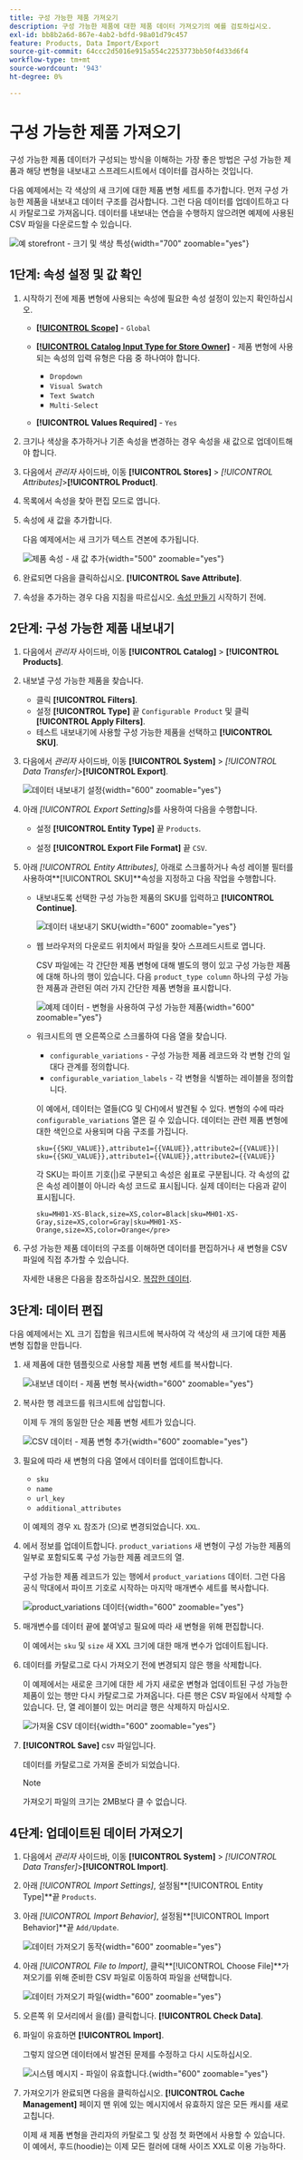 ```yaml
---
title: 구성 가능한 제품 가져오기
description: 구성 가능한 제품에 대한 제품 데이터 가져오기의 예를 검토하십시오.
exl-id: bb8b2a6d-867e-4ab2-bdfd-98a01d79c457
feature: Products, Data Import/Export
source-git-commit: 64ccc2d5016e915a554c2253773bb50f4d33d6f4
workflow-type: tm+mt
source-wordcount: '943'
ht-degree: 0%

---
```


# 구성 가능한 제품 가져오기

구성 가능한 제품 데이터가 구성되는 방식을 이해하는 가장 좋은 방법은 구성 가능한 제품과 해당 변형을 내보내고 스프레드시트에서 데이터를 검사하는 것입니다.

다음 예제에서는 각 색상의 새 크기에 대한 제품 변형 세트를 추가합니다. 먼저 구성 가능한 제품을 내보내고 데이터 구조를 검사합니다. 그런 다음 데이터를 업데이트하고 다시 카탈로그로 가져옵니다. 데이터를 내보내는 연습을 수행하지 않으려면 예제에 사용된 CSV 파일을 다운로드할 수 있습니다.

![예 storefront - 크기 및 색상 특성](./assets/storefront-hoodie-new-size.png){width="700" zoomable="yes"}

## 1단계: 속성 설정 및 값 확인

1. 시작하기 전에 제품 변형에 사용되는 속성에 필요한 속성 설정이 있는지 확인하십시오.

   - [**[!UICONTROL Scope]**](../getting-started/websites-stores-views.md#scope-settings) - `Global`
   - [**[!UICONTROL Catalog Input Type for Store Owner]**](data-attributes-product.md) - 제품 변형에 사용되는 속성의 입력 유형은 다음 중 하나여야 합니다.

      - `Dropdown`
      - `Visual Swatch`
      - `Text Swatch`
      - `Multi-Select`

   - **[!UICONTROL Values Required]** - `Yes`

1. 크기나 색상을 추가하거나 기존 속성을 변경하는 경우 속성을 새 값으로 업데이트해야 합니다.

1. 다음에서 _관리자_ 사이드바, 이동 **[!UICONTROL Stores]** > _[!UICONTROL Attributes]_>**[!UICONTROL Product]**.

1. 목록에서 속성을 찾아 편집 모드로 엽니다.

1. 속성에 새 값을 추가합니다.

   다음 예제에서는 새 크기가 텍스트 견본에 추가됩니다.

   ![제품 속성 - 새 값 추가](./assets/data-transfer-configurable-product-add-new-attribute-value.png){width="500" zoomable="yes"}

1. 완료되면 다음을 클릭하십시오. **[!UICONTROL Save Attribute]**.

1. 속성을 추가하는 경우 다음 지침을 따르십시오. [속성 만들기](../catalog/attribute-product-create.md) 시작하기 전에.

## 2단계: 구성 가능한 제품 내보내기

1. 다음에서 _관리자_ 사이드바, 이동 **[!UICONTROL Catalog]** > **[!UICONTROL Products]**.

1. 내보낼 구성 가능한 제품을 찾습니다.

   - 클릭 **[!UICONTROL Filters]**.
   - 설정 **[!UICONTROL Type]** 끝 `Configurable Product` 및 클릭 **[!UICONTROL Apply Filters]**.
   - 테스트 내보내기에 사용할 구성 가능한 제품을 선택하고 **[!UICONTROL SKU]**.

1. 다음에서 _관리자_ 사이드바, 이동 **[!UICONTROL System]** > _[!UICONTROL Data Transfer]_>**[!UICONTROL Export]**.

   ![데이터 내보내기 설정](./assets/data-transfer-export-settings.png){width="600" zoomable="yes"}

1. 아래 _[!UICONTROL Export Setting]s_&#x200B;를 사용하여 다음을 수행합니다.

   - 설정 **[!UICONTROL Entity Type]** 끝 `Products`.

   - 설정 **[!UICONTROL Export File Format]** 끝 `CSV`.

1. 아래 _[!UICONTROL Entity Attributes]_, 아래로 스크롤하거나 속성 레이블 필터를 사용하여&#x200B;**[!UICONTROL SKU]**속성을 지정하고 다음 작업을 수행합니다.

   - 내보내도록 선택한 구성 가능한 제품의 SKU를 입력하고 **[!UICONTROL Continue]**.

     ![데이터 내보내기 SKU](./assets/data-transfer-export-sku.png){width="600" zoomable="yes"}

   - 웹 브라우저의 다운로드 위치에서 파일을 찾아 스프레드시트로 엽니다.

     CSV 파일에는 각 간단한 제품 변형에 대해 별도의 행이 있고 구성 가능한 제품에 대해 하나의 행이 있습니다. 다음 `product_type column` 하나의 구성 가능한 제품과 관련된 여러 가지 간단한 제품 변형을 표시합니다.

     ![예제 데이터 - 변형을 사용하여 구성 가능한 제품](./assets/data-transfer-csv-configurable-product.png){width="600" zoomable="yes"}

   - 워크시트의 맨 오른쪽으로 스크롤하여 다음 열을 찾습니다.

      - `configurable_variations` - 구성 가능한 제품 레코드와 각 변형 간의 일대다 관계를 정의합니다.
      - `configurable_variation_labels` - 각 변형을 식별하는 레이블을 정의합니다.

     이 예에서, 데이터는 열들(CG 및 CH)에서 발견될 수 있다. 변형의 수에 따라 `configurable_variations` 열은 길 수 있습니다. 데이터는 관련 제품 변형에 대한 색인으로 사용되며 다음 구조를 가집니다.

     ```text
     sku={{SKU_VALUE}},attribute1={{VALUE}},attribute2={{VALUE}}| sku={{SKU_VALUE}},attribute1={{VALUE}},attribute2={{VALUE}}
     ```

     각 SKU는 파이프 기호(|)로 구분되고 속성은 쉼표로 구분됩니다. 각 속성의 값은 속성 레이블이 아니라 속성 코드로 표시됩니다. 실제 데이터는 다음과 같이 표시됩니다.

     ```text
     sku=MH01-XS-Black,size=XS,color=Black|sku=MH01-XS-Gray,size=XS,color=Gray|sku=MH01-XS-Orange,size=XS,color=Orange</pre>
     ```

1. 구성 가능한 제품 데이터의 구조를 이해하면 데이터를 편집하거나 새 변형을 CSV 파일에 직접 추가할 수 있습니다.

   자세한 내용은 다음을 참조하십시오. [복잡한 데이터](data-attributes-product.md#complex-product-data-attributes).

## 3단계: 데이터 편집

다음 예제에서는 XL 크기 집합을 워크시트에 복사하여 각 색상의 새 크기에 대한 제품 변형 집합을 만듭니다.

1. 새 제품에 대한 템플릿으로 사용할 제품 변형 세트를 복사합니다.

   ![내보낸 데이터 - 제품 변형 복사](./assets/data-transfer-export-configurable-copy-rows.png){width="600" zoomable="yes"}

1. 복사한 행 레코드를 워크시트에 삽입합니다.

   이제 두 개의 동일한 단순 제품 변형 세트가 있습니다.

   ![CSV 데이터 - 제품 변형 추가](./assets/data-transfer-export-configurable-copy-rows.png){width="600" zoomable="yes"}

1. 필요에 따라 새 변형의 다음 열에서 데이터를 업데이트합니다.

   - `sku`
   - `name`
   - `url_key`
   - `additional_attributes`

   이 예제의 경우 `XL` 참조가 (으)로 변경되었습니다. `XXL`.

1. 에서 정보를 업데이트합니다. `product_variations` 새 변형이 구성 가능한 제품의 일부로 포함되도록 구성 가능한 제품 레코드의 열.

   구성 가능한 제품 레코드가 있는 행에서 `product_variations` 데이터. 그런 다음 공식 막대에서 파이프 기호로 시작하는 마지막 매개변수 세트를 복사합니다.

   ![product_variations 데이터](./assets/data-transfer-export-configurable-product-product-variations-data.png){width="600" zoomable="yes"}

1. 매개변수를 데이터 끝에 붙여넣고 필요에 따라 새 변형을 위해 편집합니다.

   이 예에서는 `sku` 및 `size` 새 XXL 크기에 대한 매개 변수가 업데이트됩니다.

1. 데이터를 카탈로그로 다시 가져오기 전에 변경되지 않은 행을 삭제합니다.

   이 예제에서는 새로운 크기에 대한 세 가지 새로운 변형과 업데이트된 구성 가능한 제품이 있는 행만 다시 카탈로그로 가져옵니다. 다른 행은 CSV 파일에서 삭제할 수 있습니다. 단, 열 레이블이 있는 머리글 행은 삭제하지 마십시오.

   ![가져올 CSV 데이터](./assets/data-transfer-csv-configurable-product-data-ready-to-import.png){width="600" zoomable="yes"}

1. **[!UICONTROL Save]** csv 파일입니다.

   데이터를 카탈로그로 가져올 준비가 되었습니다.

   >[!NOTE]
   >
   >가져오기 파일의 크기는 2MB보다 클 수 없습니다.

## 4단계: 업데이트된 데이터 가져오기

1. 다음에서 _관리자_ 사이드바, 이동 **[!UICONTROL System]** > _[!UICONTROL Data Transfer]_>**[!UICONTROL Import]**.

1. 아래 _[!UICONTROL Import Settings]_, 설정됨&#x200B;**[!UICONTROL Entity Type]**끝 `Products`.

1. 아래 _[!UICONTROL Import Behavior]_, 설정됨&#x200B;**[!UICONTROL Import Behavior]**끝 `Add/Update`.

   ![데이터 가져오기 동작](./assets/data-transfer-configurable-product-import-behavior.png){width="600" zoomable="yes"}

1. 아래 _[!UICONTROL File to Import]_, 클릭&#x200B;**[!UICONTROL Choose File]**가져오기를 위해 준비한 CSV 파일로 이동하여 파일을 선택합니다.

   ![데이터 가져오기 파일](./assets/data-import-file-to-import.png){width="600" zoomable="yes"}

1. 오른쪽 위 모서리에서 을(를) 클릭합니다. **[!UICONTROL Check Data]**.

1. 파일이 유효하면 **[!UICONTROL Import]**.

   그렇지 않으면 데이터에서 발견된 문제를 수정하고 다시 시도하십시오.

   ![시스템 메시지 - 파일이 유효합니다.](./assets/data-transfer-configurable-product-import-validation-results.png){width="600" zoomable="yes"}

1. 가져오기가 완료되면 다음을 클릭하십시오. **[!UICONTROL Cache Management]** 페이지 맨 위에 있는 메시지에서 유효하지 않은 모든 캐시를 새로 고칩니다.

   이제 새 제품 변형을 관리자의 카탈로그 및 상점 첫 화면에서 사용할 수 있습니다. 이 예에서, 후드(hoodie)는 이제 모든 컬러에 대해 사이즈 XXL로 이용 가능하다.
